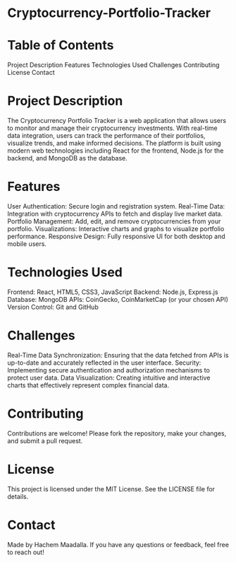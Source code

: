 # Cryptocurrency-Portfolio-Tracker

# Table of Contents
Project Description
Features
Technologies Used
Challenges
Contributing
License
Contact
# Project Description
The Cryptocurrency Portfolio Tracker is a web application that allows users to monitor and manage their cryptocurrency investments. With real-time data integration, users can track the performance of their portfolios, visualize trends, and make informed decisions. The platform is built using modern web technologies including React for the frontend, Node.js for the backend, and MongoDB as the database.

# Features
User Authentication: Secure login and registration system.
Real-Time Data: Integration with cryptocurrency APIs to fetch and display live market data.
Portfolio Management: Add, edit, and remove cryptocurrencies from your portfolio.
Visualizations: Interactive charts and graphs to visualize portfolio performance.
Responsive Design: Fully responsive UI for both desktop and mobile users.
# Technologies Used
Frontend: React, HTML5, CSS3, JavaScript
Backend: Node.js, Express.js
Database: MongoDB
APIs: CoinGecko, CoinMarketCap (or your chosen API)
Version Control: Git and GitHub
# Challenges
Real-Time Data Synchronization: Ensuring that the data fetched from APIs is up-to-date and accurately reflected in the user interface.
Security: Implementing secure authentication and authorization mechanisms to protect user data.
Data Visualization: Creating intuitive and interactive charts that effectively represent complex financial data.
# Contributing
Contributions are welcome! Please fork the repository, make your changes, and submit a pull request.

# License
This project is licensed under the MIT License. See the LICENSE file for details.

# Contact
Made by Hachem Maadalla. If you have any questions or feedback, feel free to reach out!

